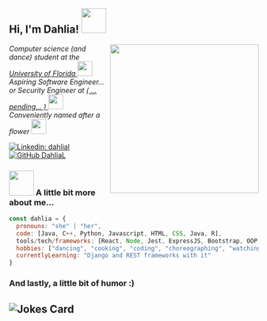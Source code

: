<h2> Hi, I'm Dahlia! <img src="https://media.giphy.com/media/iJJOmgeWguyXBXh7C6/giphy.gif" width="50"></h2>
<img align='right' src="https://media.giphy.com/media/on4NxItRyI9joK3DgW/giphy.gif" width="300">
<p><em>Computer science (and dance) student at the <a href="http://www.ufl.edu">University of Florida </a><img src="https://media.giphy.com/media/wNmU04p7PiiuH05L08/giphy.gif" width="30"></br> Aspiring Software Engineer... or Security Engineer at <a href="https://www.google.com"> ( ... pending... ) </a><img src="https://tenor.com/bhiXh.gif" width="30"> 
</br> Conveniently named after a flower <img src="https://media.giphy.com/media/lnUdspwW3GJRCO4pWG/giphy.gif" width="30"> </em></p>

[![Linkedin: dahlial](https://img.shields.io/badge/-dahlial-blue?style=flat-square&logo=Linkedin&logoColor=white&link=https://www.linkedin.com/in/dahlialapommeray/)](https://www.linkedin.com/in/dahlialapommeray/)
[![GitHub DahliaL](https://img.shields.io/github/followers/DahliaL?label=follow&style=social)](https://github.com/DahliaL)


### <img src="https://media.giphy.com/media/iJJOmgeWguyXBXh7C6/giphy.gif" width="50"> A little bit more about me...

```javascript
const dahlia = {
  pronouns: "she" | "her",
  code: [Java, C++, Python, Javascript, HTML, CSS, Java, R],
  tools/tech/frameworks: [React, Node, Jest, ExpressJS, Bootstrap, OOP, SQL, MongoDB],
  hobbies: ["dancing", "cooking", "coding", "choreographing", "watching Tangled"],
  currentlyLearning: "Django and REST frameworks with it"
}
```
### And lastly, a little bit of humor :)
![Jokes Card](https://readme-jokes.vercel.app/api)
---
